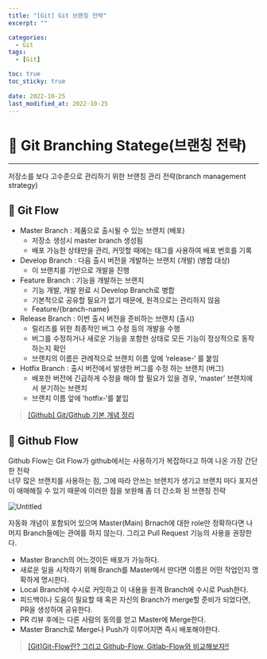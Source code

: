 ```yaml
---
title: "[Git] Git 브랜칭 전략"
excerpt: "" 

categories:
  - Git
tags:
  - [Git]

toc: true
toc_sticky: true
 
date: 2022-10-25
last_modified_at: 2022-10-25
---
```


# 🚀 Git Branching Statege(브랜칭 전략)
---
저장소를 보다 고수준으로 관리하기 위한 브랜칭 관리 전략(branch management strategy)

## 📝 Git Flow
- Master Branch : 제품으로 출시될 수 있는 브랜치 (배포)
  - 저장소 생성시 master branch 생성됨
  - 배포 가능한 상태만을 관리, 커밋할 때에는 태그를 사용하여 배포 번호를 기록
- Develop Branch : 다음 출시 버전을 개발하는 브랜치 (개발) (병합 대상)
  - 이 브랜치를 기반으로 개발을 진행
- Feature Branch : 기능을 개발하는 브랜치
  - 기능 개발, 개발 완료 시 Develop Branch로 병합
  - 기본적으로 공유할 필요가 없기 때문에, 원격으로는 관리하지 않음
  - Feature/{branch-name}
- Release Branch : 이번 출시 버전을 준비하는 브랜치 (출시)
  - 릴리즈를 위한 최종적인 버그 수정 등의 개발을 수행
  - 버그를 수정하거나 새로운 기능을 포함한 상태로 모든 기능이 정상적으로 동작하는지 확인
  - 브랜치의 이름은 관례적으로 브랜치 이름 앞에 ‘release-‘ 를 붙임
- Hotfix Branch : 출시 버전에서 발생한 버그를 수정 하는 브랜치 (버그)
  - 배포한 버전에 긴급하게 수정을 해야 할 필요가 있을 경우, ‘master’ 브랜치에서 분기하는 브랜치
  - 브랜치 이름 앞에 ‘hotfix-‘를 붙입

> [[Github] Git/Github 기본 개념 정리](https://sloth9143.github.io/git-basic-command/)

## 📝 Github Flow
Github Flow는 Git Flow가 github에서는 사용하기가 복잡하다고 하여 나온 가장 간단한 전략  
너무 많은 브랜치를 사용하는 점, 그에 따라 안쓰는 브랜치가 생기고 브랜치 마다 포지션이 애매해질 수 있기 때문에 이러한 점을 보완해 좀 더 간소화 된 브랜칭 전략

![Untitled](https://user-images.githubusercontent.com/85219306/201049138-b64c1be1-d662-4d29-a810-71e633c6854e.png)

자동화 개념이 포함되어 있으며 Master(Main) Brnach에 대한 role만 정확하다면 나머지 Branch들에는 관여를 하지 않는다. 그리고 Pull Request 기능의 사용을 권장한다.
- Master Branch의 어느것이든 배포가 가능하다.
- 새로운 일을 시작하기 위해 Branch를 Master에서 딴다면 이름은 어떤 작업인지 명확하게 명시한다.
- Local Branch에 수시로 커밋하고 이 내용을 원격 Branch에 수시로 Push한다.
- 피드백이나 도움이 필요할 때 혹은 자신의 Branch가 merge할 준비가 되었다면, PR을 생성하여 공유한다.
- PR 리뷰 후에는 다른 사람의 동의를 얻고 Master에 Merge한다.
- Master Branch로 Merge나 Push가 이루어지면 즉시 배포해야한다.

> [[Git]Git-Flow란? 그리고 Github-Flow, Gitlab-Flow와 비교해보자!!](https://youngtoad.tistory.com/46)